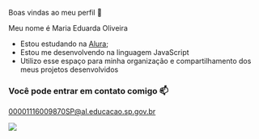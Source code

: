 









































  
  
  
  
  
  
  
  
  
  
  
  
  
  
  
  
  
  
  
  
  
  
  
  
  
  
  
  
  Boas vindas ao meu perfil 💜 

Meu nome é Maria Eduarda Oliveira

- Estou estudando na [Alura](https://wwww.alura.com.br);
- Estou me desenvolvendo na linguagem JavaScript
- Utilizo esse espaço para minha organização e compartilhamento dos meus projetos desenvolvidos

### Você pode entrar em contato comigo 📫

00001116009870SP@al.educacao.sp.gov.br



![](https://media.tenor.com/QGYOjLUamAkAAAAM/hello-kitty-cafe.gif)
